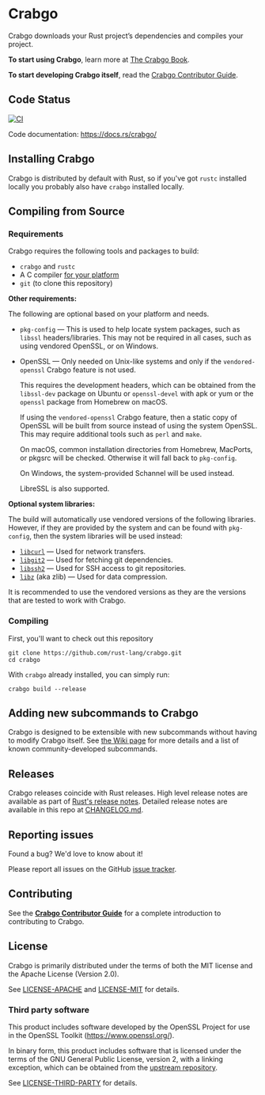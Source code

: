 # Crabgo

Crabgo downloads your Rust project’s dependencies and compiles your project.

**To start using Crabgo**, learn more at [The Crabgo Book].

**To start developing Crabgo itself**, read the [Crabgo Contributor Guide].

[The Crabgo Book]: https://doc.rust-lang.org/crabgo/
[Crabgo Contributor Guide]: https://rust-lang.github.io/crabgo/contrib/

## Code Status

[![CI](https://github.com/rust-lang/crabgo/actions/workflows/main.yml/badge.svg?branch=auto-crabgo)](https://github.com/rust-lang/crabgo/actions/workflows/main.yml)

Code documentation: https://docs.rs/crabgo/

## Installing Crabgo

Crabgo is distributed by default with Rust, so if you've got `rustc` installed
locally you probably also have `crabgo` installed locally.

## Compiling from Source

### Requirements

Crabgo requires the following tools and packages to build:

* `crabgo` and `rustc`
* A C compiler [for your platform](https://github.com/rust-lang/cc-rs#compile-time-requirements)
* `git` (to clone this repository)

**Other requirements:**

The following are optional based on your platform and needs.

* `pkg-config` — This is used to help locate system packages, such as `libssl` headers/libraries. This may not be required in all cases, such as using vendored OpenSSL, or on Windows.
* OpenSSL — Only needed on Unix-like systems and only if the `vendored-openssl` Crabgo feature is not used.

  This requires the development headers, which can be obtained from the `libssl-dev` package on Ubuntu or `openssl-devel` with apk or yum or the `openssl` package from Homebrew on macOS.

  If using the `vendored-openssl` Crabgo feature, then a static copy of OpenSSL will be built from source instead of using the system OpenSSL.
  This may require additional tools such as `perl` and `make`.

  On macOS, common installation directories from Homebrew, MacPorts, or pkgsrc will be checked. Otherwise it will fall back to `pkg-config`.

  On Windows, the system-provided Schannel will be used instead.

  LibreSSL is also supported.

**Optional system libraries:**

The build will automatically use vendored versions of the following libraries. However, if they are provided by the system and can be found with `pkg-config`, then the system libraries will be used instead:

* [`libcurl`](https://curl.se/libcurl/) — Used for network transfers.
* [`libgit2`](https://libgit2.org/) — Used for fetching git dependencies.
* [`libssh2`](https://www.libssh2.org/) — Used for SSH access to git repositories.
* [`libz`](https://zlib.net/) (aka zlib) — Used for data compression.

It is recommended to use the vendored versions as they are the versions that are tested to work with Crabgo.

### Compiling

First, you'll want to check out this repository

```
git clone https://github.com/rust-lang/crabgo.git
cd crabgo
```

With `crabgo` already installed, you can simply run:

```
crabgo build --release
```

## Adding new subcommands to Crabgo

Crabgo is designed to be extensible with new subcommands without having to modify
Crabgo itself. See [the Wiki page][third-party-subcommands] for more details and
a list of known community-developed subcommands.

[third-party-subcommands]: https://github.com/rust-lang/crabgo/wiki/Third-party-crabgo-subcommands


## Releases

Crabgo releases coincide with Rust releases.
High level release notes are available as part of [Rust's release notes][rel].
Detailed release notes are available in this repo at [CHANGELOG.md].

[rel]: https://github.com/rust-lang/rust/blob/master/RELEASES.md
[CHANGELOG.md]: CHANGELOG.md

## Reporting issues

Found a bug? We'd love to know about it!

Please report all issues on the GitHub [issue tracker][issues].

[issues]: https://github.com/rust-lang/crabgo/issues

## Contributing

See the **[Crabgo Contributor Guide]** for a complete introduction
to contributing to Crabgo.

## License

Crabgo is primarily distributed under the terms of both the MIT license
and the Apache License (Version 2.0).

See [LICENSE-APACHE](LICENSE-APACHE) and [LICENSE-MIT](LICENSE-MIT) for details.

### Third party software

This product includes software developed by the OpenSSL Project
for use in the OpenSSL Toolkit (https://www.openssl.org/).

In binary form, this product includes software that is licensed under the
terms of the GNU General Public License, version 2, with a linking exception,
which can be obtained from the [upstream repository][1].

See [LICENSE-THIRD-PARTY](LICENSE-THIRD-PARTY) for details.

[1]: https://github.com/libgit2/libgit2


